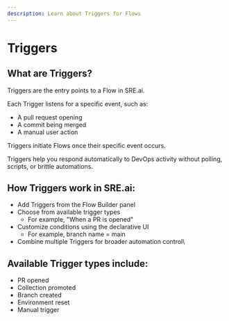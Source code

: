 ```yaml
---
description: Learn about Triggers for Flows
---
```


# Triggers

## What are Triggers?

Triggers are the entry points to a Flow in SRE.ai.&#x20;

Each Trigger listens for a specific event, such as:

* A pull request opening
* A commit being merged
* A manual user action&#x20;

Triggers initiate Flows once their specific event occurs.

Triggers help you respond automatically to DevOps activity without polling, scripts, or brittle automations.

## How Triggers work in SRE.ai:

* Add Triggers from the Flow Builder panel
* Choose from available trigger types&#x20;
  * &#x20;For example, "When a PR is opened"
* Customize conditions using the declarative UI
  * For example, branch name = main
* Combine multiple Triggers for broader automation control\


## Available Trigger types include:

* PR opened
* Collection promoted
* Branch created
* Environment reset
* Manual trigger
